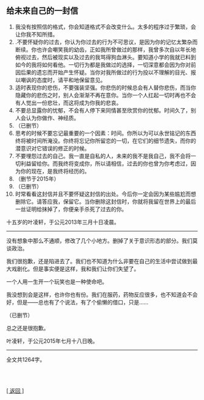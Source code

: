 ## 给未来自己的一封信

1. 我没有按照信的格式，你会知道格式不会改变什么。太多的程序过于繁琐，会让你我不知所措。
2. .不要怀疑你的过去，你认为你过去的行为不可思议，是因为你的记忆太繁杂而断续。你也许会嘲笑我的幼齿，正如我所曾做过的那样，我曾多次自以年长地俯视过去，然后被现实以及过去的我骂得狗血淋头。要知道小学的我就已料到如今的我将如何看他。一切行为都是我做过的选择，一切深意都会因为你对前因后果的遗忘而开始产生怀疑。当你对我所做过的行为投以不理解的目光、报以嘲讽的态度时，请平和地保留意见。
3. 适时表现你的悲伤，不要强装坚强。你悲伤的时候总会有人替你悲伤，而当你隐藏你的悲伤之时，别人会渐渐不再在意你。当你一个人扛起一切时再也不会有人觉出一份悲壮，而这将成为你我的悲哀。
4. 不要总显露你的忧郁，不会有人停下来同情甚至欣赏你的忧郁。时间久了，别人会认为你做作、神经质。
5. （已删节）
6. 思考的时候不要忘记最重要的一个因素：时间。你所以为可以永世铭记的东西终将被时间所淹没。你终将忘记你所留恋的一切，在它们的细节遗失，而你的潜意识对它错误的修正的时候。
7. 不要埋怨过去的自己。我一直是自私的人，未来的我不是我自己，我不会将一切利益留给你。而我终将变成你，所以请相信，过去的你也曾为你考虑过，因为你的现在，是我终将经历的。
8. （删节于2015年）
9. （已删节）
10. 时常看看这封信并且不要怀疑这封信的出处。今后你一定会因为某些尴尬而想删除它。请答应我，保留它。当你删除这封信时，你就将我留在世界上的最后一丝证明给抹掉了，你便亲手杀死了过去的你。

十五岁的叶凌轩，于公元2013年三月十日凌晨。

------

没有想象中那么不通顺，修改了几个小地方。删掉了关于意识形态的部分。我们莫谈政治。

我们很抱歉，还是陷进去了。我们也不知道为什么非要在自己的生活中尝试做到最大戏剧化。但是事实便是这样，我和我们让你们失望了。

一个人用一生开一个玩笑也是一种使命吧。

我没想到会是这样，也许你也有份。我们在服药，药物反应很多，也不知道会不会好，但是——总也有了个说法，有了个偷懒的借口，只是……

（已删节）

总之还是很抱歉。

叶凌轩，于公元2015年七月十八日晚。

------

全文共1264字。

<br>

<br>

[[ 返回 ]](../../../sites/proses/历史文件.md)
